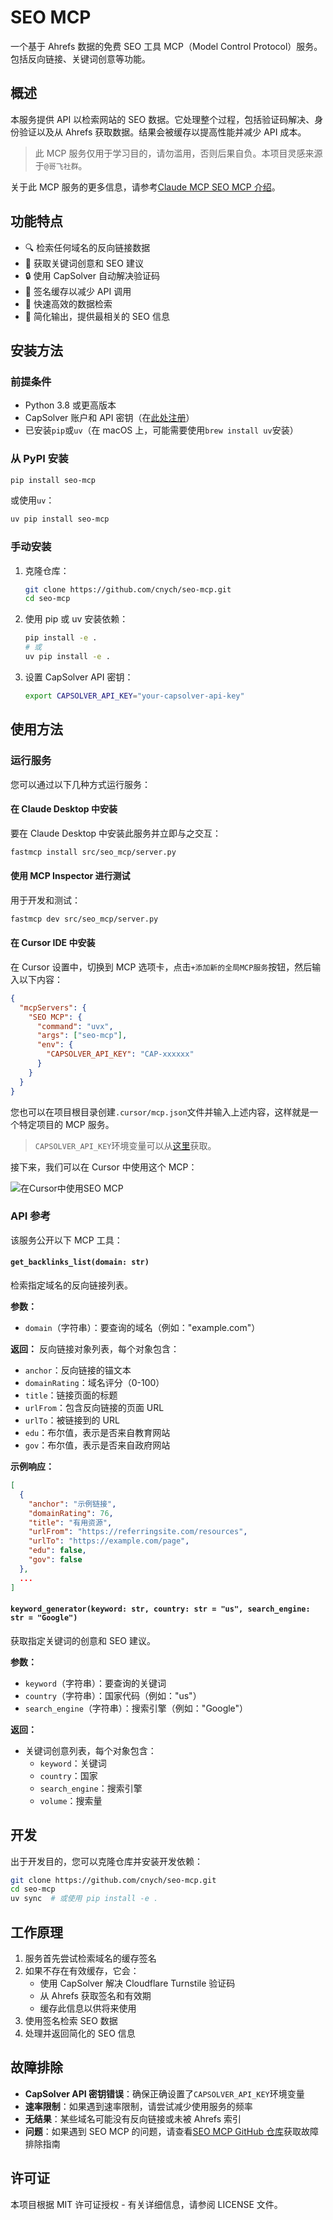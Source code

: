 # SEO MCP

一个基于 Ahrefs 数据的免费 SEO 工具 MCP（Model Control Protocol）服务。包括反向链接、关键词创意等功能。

## 概述

本服务提供 API 以检索网站的 SEO 数据。它处理整个过程，包括验证码解决、身份验证以及从 Ahrefs 获取数据。结果会被缓存以提高性能并减少 API 成本。

> 此 MCP 服务仅用于学习目的，请勿滥用，否则后果自负。本项目灵感来源于`@哥飞社群`。

关于此 MCP 服务的更多信息，请参考[Claude MCP SEO MCP 介绍](https://www.claudemcp.com/servers/seo-mcp)。

## 功能特点

- 🔍 检索任何域名的反向链接数据
- 🔎 获取关键词创意和 SEO 建议
- 🔒 使用 CapSolver 自动解决验证码
- 💾 签名缓存以减少 API 调用
- 🚀 快速高效的数据检索
- 🧹 简化输出，提供最相关的 SEO 信息

## 安装方法

### 前提条件

- Python 3.8 或更高版本
- CapSolver 账户和 API 密钥（在[此处注册](https://dashboard.capsolver.com/passport/register?inviteCode=1dTH7WQSfHD0)）
- 已安装`pip`或`uv`（在 macOS 上，可能需要使用`brew install uv`安装）

### 从 PyPI 安装

```bash
pip install seo-mcp
```

或使用`uv`：

```bash
uv pip install seo-mcp
```

### 手动安装

1. 克隆仓库：

   ```bash
   git clone https://github.com/cnych/seo-mcp.git
   cd seo-mcp
   ```

2. 使用 pip 或 uv 安装依赖：

   ```bash
   pip install -e .
   # 或
   uv pip install -e .
   ```

3. 设置 CapSolver API 密钥：
   ```bash
   export CAPSOLVER_API_KEY="your-capsolver-api-key"
   ```

## 使用方法

### 运行服务

您可以通过以下几种方式运行服务：

#### 在 Claude Desktop 中安装

要在 Claude Desktop 中安装此服务并立即与之交互：

```bash
fastmcp install src/seo_mcp/server.py
```

#### 使用 MCP Inspector 进行测试

用于开发和测试：

```bash
fastmcp dev src/seo_mcp/server.py
```

#### 在 Cursor IDE 中安装

在 Cursor 设置中，切换到 MCP 选项卡，点击`+添加新的全局MCP服务`按钮，然后输入以下内容：

```json
{
  "mcpServers": {
    "SEO MCP": {
      "command": "uvx",
      "args": ["seo-mcp"],
      "env": {
        "CAPSOLVER_API_KEY": "CAP-xxxxxx"
      }
    }
  }
}
```

您也可以在项目根目录创建`.cursor/mcp.json`文件并输入上述内容，这样就是一个特定项目的 MCP 服务。

> `CAPSOLVER_API_KEY`环境变量可以从[这里](https://dashboard.capsolver.com/passport/register?inviteCode=1dTH7WQSfHD0)获取。

接下来，我们可以在 Cursor 中使用这个 MCP：

![在Cursor中使用SEO MCP](./assets/use-backlinks-mcp-on-cursor.png)

### API 参考

该服务公开以下 MCP 工具：

#### `get_backlinks_list(domain: str)`

检索指定域名的反向链接列表。

**参数：**

- `domain`（字符串）：要查询的域名（例如："example.com"）

**返回：**
反向链接对象列表，每个对象包含：

- `anchor`：反向链接的锚文本
- `domainRating`：域名评分（0-100）
- `title`：链接页面的标题
- `urlFrom`：包含反向链接的页面 URL
- `urlTo`：被链接到的 URL
- `edu`：布尔值，表示是否来自教育网站
- `gov`：布尔值，表示是否来自政府网站

**示例响应：**

```json
[
  {
    "anchor": "示例链接",
    "domainRating": 76,
    "title": "有用资源",
    "urlFrom": "https://referringsite.com/resources",
    "urlTo": "https://example.com/page",
    "edu": false,
    "gov": false
  },
  ...
]
```

#### `keyword_generator(keyword: str, country: str = "us", search_engine: str = "Google")`

获取指定关键词的创意和 SEO 建议。

**参数：**

- `keyword`（字符串）：要查询的关键词
- `country`（字符串）：国家代码（例如："us"）
- `search_engine`（字符串）：搜索引擎（例如："Google"）

**返回：**

- 关键词创意列表，每个对象包含：
  - `keyword`：关键词
  - `country`：国家
  - `search_engine`：搜索引擎
  - `volume`：搜索量

## 开发

出于开发目的，您可以克隆仓库并安装开发依赖：

```bash
git clone https://github.com/cnych/seo-mcp.git
cd seo-mcp
uv sync  # 或使用 pip install -e .
```

## 工作原理

1. 服务首先尝试检索域名的缓存签名
2. 如果不存在有效缓存，它会：
   - 使用 CapSolver 解决 Cloudflare Turnstile 验证码
   - 从 Ahrefs 获取签名和有效期
   - 缓存此信息以供将来使用
3. 使用签名检索 SEO 数据
4. 处理并返回简化的 SEO 信息

## 故障排除

- **CapSolver API 密钥错误**：确保正确设置了`CAPSOLVER_API_KEY`环境变量
- **速率限制**：如果遇到速率限制，请尝试减少使用服务的频率
- **无结果**：某些域名可能没有反向链接或未被 Ahrefs 索引
- **问题**：如果遇到 SEO MCP 的问题，请查看[SEO MCP GitHub 仓库](https://github.com/cnych/seo-mcp)获取故障排除指南

## 许可证

本项目根据 MIT 许可证授权 - 有关详细信息，请参阅 LICENSE 文件。
